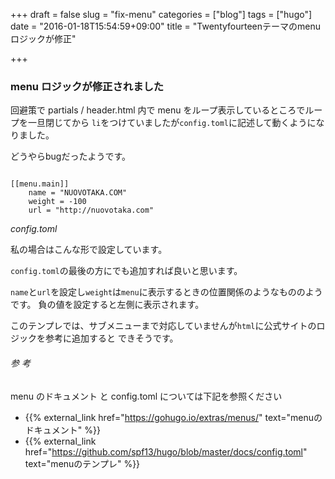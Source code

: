 +++
draft = false
slug = "fix-menu"
categories = ["blog"]
tags = ["hugo"]
date = "2016-01-18T15:54:59+09:00"
title = "Twentyfourteenテーマのmenuロジックが修正"

+++

### menu ロジックが修正されました
回避策で partials / header.html 内で menu をループ表示しているところでループを一旦閉じてから
``li``をつけていましたが``config.toml``に記述して動くようになりました。

どうやらbugだったようです。

```

[[menu.main]]
    name = "NUOVOTAKA.COM"
    weight = -100
    url = "http://nuovotaka.com"

```
*config.toml*

私の場合はこんな形で設定しています。

``config.toml``の最後の方にでも追加すれば良いと思います。

``name``と``url``を設定し``weight``は``menu``に表示するときの位置関係のようなもののようです。
負の値を設定すると左側に表示されます。

このテンプレでは、サブメニューまで対応していませんが``html``に公式サイトのロジックを参考に追加すると
できそうです。

###### 参 考

menu のドキュメント と config.toml については下記を参照ください

+ {{% external_link href="https://gohugo.io/extras/menus/" text="menuのドキュメント" %}}
+ {{% external_link href="https://github.com/spf13/hugo/blob/master/docs/config.toml" text="menuのテンプレ" %}}
